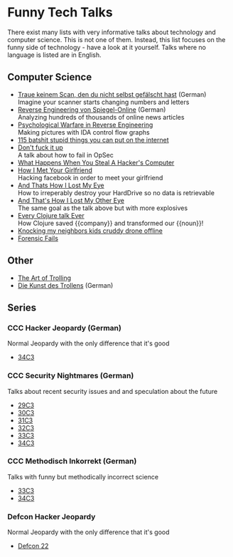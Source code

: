 # Funny Tech Talks
There exist many lists with very informative talks about technology and computer science.
This is not one of them.
Instead, this list focuses on the funny side of technology - have a look at it yourself.
Talks where no language is listed are in English.

## Computer Science
- [Traue keinem Scan, den du nicht selbst gefälscht hast](https://www.youtube.com/watch?v=7FeqF1-Z1g0) (German)
<br>Imagine your scanner starts changing numbers and letters
- [Reverse Engineering von Spiegel-Online](https://www.youtube.com/watch?v=-YpwsdRKt8Q) (German)
<br>Analyzing hundreds of thousands of online news articles
- [Psychological Warfare in Reverse Engineering](https://www.youtube.com/watch?v=HlUe0TUHOIc)
<br>Making pictures with IDA control flow graphs
- [115 batshit stupid things you can put on the internet](https://www.youtube.com/watch?v=5xJXJ9pTihM)
- [Don't fuck it up](https://www.youtube.com/watch?v=J1q4Ir2J8P8)
<br>A talk about how to fail in OpSec
- [What Happens When You Steal A Hacker's Computer](https://www.youtube.com/watch?v=Jwpg-AwJ0Jc)
- [How I Met Your Girlfriend](https://www.youtube.com/watch?v=_pQ4_AH6vks)
<br>Hacking facebook in order to meet your girlfriend
- [And Thats How I Lost My Eye](https://www.youtube.com/watch?v=Tr7qnX3S2KA)
<br>How to irreperably destroy your HardDrive so no data is retrievable
- [And That's How I Lost My Other Eye](https://www.youtube.com/watch?v=-bpX8YvNg6Y)
<br>The same goal as the talk above but with more explosives
- [Every Clojure talk Ever](https://www.youtube.com/watch?v=jlPaby7suOc)
<br>How Clojure saved {{company}} and transformed our {{noun}}!
- [Knocking my neighbors kids cruddy drone offline](https://www.youtube.com/watch?v=5CzURm7OpAA)
- [Forensic Fails](https://www.youtube.com/watch?v=NG9Cg_vBKOg)


## Other
- [The Art of Trolling](https://www.youtube.com/watch?v=AHqGV5WjS4w)
- [Die Kunst des Trollens](https://www.youtube.com/watch?v=jOhWZOn_IWY) (German)

## Series
### CCC Hacker Jeopardy (German)
Normal Jeopardy with the only difference that it's good
- [34C3](https://www.youtube.com/watch?v=hzoABukGVHE)

### CCC Security Nightmares (German)
Talks about recent security issues and and speculation about the future
- [29C3](https://www.youtube.com/watch?v=_0O2HLVDxCQ)
- [30C3](https://www.youtube.com/watch?v=q-tcvBFFnkI)
- [31C3](https://www.youtube.com/watch?v=Ye2RDjy1b3M)
- [32C3](https://www.youtube.com/watch?v=jq-u1fWNLsc)
- [33C3](https://www.youtube.com/watch?v=d_oLOHM64J0)
- [34C3](https://www.youtube.com/watch?v=3stPAi455fM)

### CCC Methodisch Inkorrekt (German)
Talks with funny but methodically incorrect science
- [33C3](https://www.youtube.com/watch?v=6u7S5qeH86w)
- [34C3](https://www.youtube.com/watch?v=rf9X-jyJq4w)

### Defcon Hacker Jeopardy
Normal Jeopardy with the only difference that it's good
- [Defcon 22](https://www.youtube.com/watch?v=3_5rO3abWoM)

